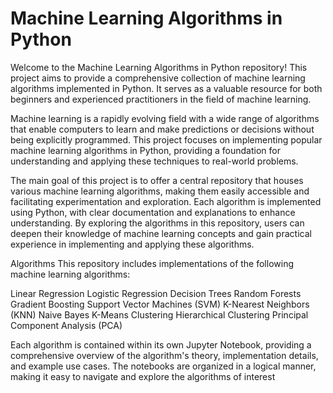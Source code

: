 # Machine Learning Algorithms in Python
Welcome to the Machine Learning Algorithms in Python repository! This project aims to provide a comprehensive collection of machine learning algorithms implemented in Python. It serves as a valuable resource for both beginners and experienced practitioners in the field of machine learning.


Machine learning is a rapidly evolving field with a wide range of algorithms that enable computers to learn and make predictions or decisions without being explicitly programmed. This project focuses on implementing popular machine learning algorithms in Python, providing a foundation for understanding and applying these techniques to real-world problems.

The main goal of this project is to offer a central repository that houses various machine learning algorithms, making them easily accessible and facilitating experimentation and exploration. Each algorithm is implemented using Python, with clear documentation and explanations to enhance understanding. By exploring the algorithms in this repository, users can deepen their knowledge of machine learning concepts and gain practical experience in implementing and applying these algorithms.

Algorithms
This repository includes implementations of the following machine learning algorithms:

Linear Regression
Logistic Regression
Decision Trees
Random Forests
Gradient Boosting
Support Vector Machines (SVM)
K-Nearest Neighbors (KNN)
Naive Bayes
K-Means Clustering
Hierarchical Clustering
Principal Component Analysis (PCA)

Each algorithm is contained within its own Jupyter Notebook, providing a comprehensive overview of the algorithm's theory, implementation details, and example use cases. The notebooks are organized in a logical manner, making it easy to navigate and explore the algorithms of interest
